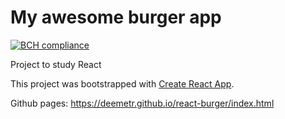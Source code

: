 # My awesome burger app

[![BCH compliance](https://bettercodehub.com/edge/badge/Deemetr/react-burger?branch=master)](https://bettercodehub.com/)

Project to study React

This project was bootstrapped with [Create React App](https://github.com/facebook/create-react-app).

Github pages: https://deemetr.github.io/react-burger/index.html
